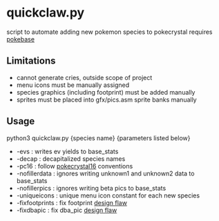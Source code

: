 # quickclaw.py
script to automate adding new pokemon species to pokecrystal
requires [pokebase](https://pypi.org/project/pokebase/)

## Limitations
* cannot generate cries, outside scope of project
* menu icons must be manually assigned
* species graphics (including footprint) must be added manually
* sprites must be placed into gfx/pics.asm sprite banks manually

## Usage
python3 quickclaw.py {species name} {parameters listed below}
* -evs : writes ev yields to base_stats
* -decap : decapitalized species names
* -pc16 : follow [pokecrystal16](https://github.com/aaaaaa123456789/pokecrystal16) conventions
* -nofillerdata : ignores writing unknown1 and unknown2 data to base_stats
* -nofillerpics : ignores writing beta pics to base_stats
* -uniqueicons : unique menu icon constant for each new species
* -fixfootprints : fix footprint [design flaw](https://github.com/pret/pokecrystal/blob/master/docs/design_flaws.md#footprints-are-split-into-top-and-bottom-halves)
* -fixdbapic : fix dba_pic [design flaw](https://github.com/pret/pokecrystal/blob/master/docs/design_flaws.md#pic-banks-are-offset-by-pics_fix)
